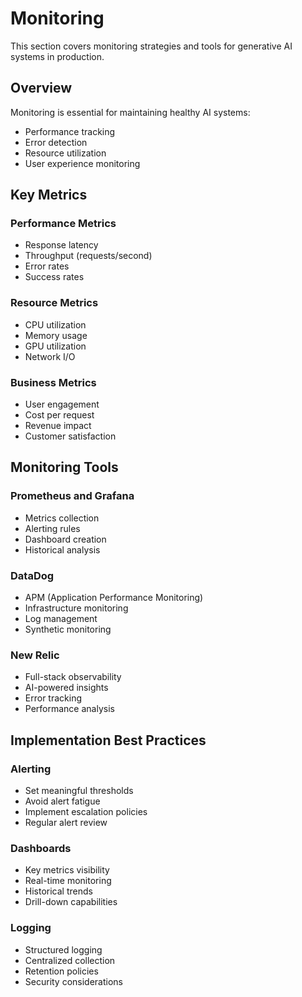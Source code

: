 # Monitoring

This section covers monitoring strategies and tools for generative AI systems in production.

## Overview

Monitoring is essential for maintaining healthy AI systems:

- Performance tracking
- Error detection
- Resource utilization
- User experience monitoring

## Key Metrics

### Performance Metrics
- Response latency
- Throughput (requests/second)
- Error rates
- Success rates

### Resource Metrics
- CPU utilization
- Memory usage
- GPU utilization
- Network I/O

### Business Metrics
- User engagement
- Cost per request
- Revenue impact
- Customer satisfaction

## Monitoring Tools

### Prometheus and Grafana
- Metrics collection
- Alerting rules
- Dashboard creation
- Historical analysis

### DataDog
- APM (Application Performance Monitoring)
- Infrastructure monitoring
- Log management
- Synthetic monitoring

### New Relic
- Full-stack observability
- AI-powered insights
- Error tracking
- Performance analysis

## Implementation Best Practices

### Alerting
- Set meaningful thresholds
- Avoid alert fatigue
- Implement escalation policies
- Regular alert review

### Dashboards
- Key metrics visibility
- Real-time monitoring
- Historical trends
- Drill-down capabilities

### Logging
- Structured logging
- Centralized collection
- Retention policies
- Security considerations
